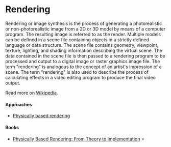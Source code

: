 # Rendering

Rendering or image synthesis is the process of generating a photorealistic or non-photorealistic image from a 2D or 3D model by means of a computer program. The resulting image is referred to as the render. Multiple models can be defined in a scene file containing objects in a strictly defined language or data structure. The scene file contains geometry, viewpoint, texture, lighting, and shading information describing the virtual scene. The data contained in the scene file is then passed to a rendering program to be processed and output to a digital image or raster graphics image file. The term "rendering" is analogous to the concept of an artist's impression of a scene. The term "rendering" is also used to describe the process of calculating effects in a video editing program to produce the final video output.

Read more on [Wikipedia](https://en.wikipedia.org/wiki/Rendering_(computer_graphics)).

#### Approaches
- [Physically based rendering](https://en.wikipedia.org/wiki/Physically_based_rendering)

#### Books
- [Physically Based Rendering: From Theory to Implementation](https://pbrt.org) ⭐
